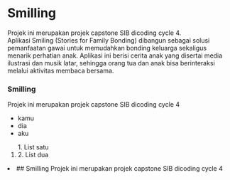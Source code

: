 # Smilling
Projek ini merupakan projek capstone SIB dicoding cycle 4. <br>
Aplikasi Smiling (Stories for Family Bonding) dibangun sebagai solusi pemanfaatan gawai untuk memudahkan bonding keluarga sekaligus menarik perhatian anak. Aplikasi ini berisi cerita anak yang disertai media ilustrasi dan musik latar, sehingga orang tua dan anak bisa berinteraksi melalui aktivitas membaca bersama.
### Smilling
Projek ini merupakan projek capstone SIB dicoding cycle 4
* kamu
* dia
* aku
<ol>
  1. List satu</li><li>
  2. List dua</li></ol>
 <li>
## Smilling
Projek ini merupakan projek capstone SIB dicoding cycle 4

